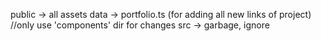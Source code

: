 public -> all assets
data -> portfolio.ts (for adding all new links of project) //only use 'components' dir for changes
src -> garbage, ignore
